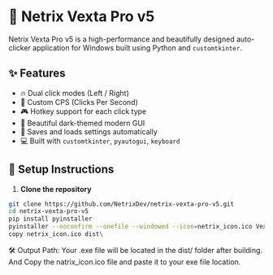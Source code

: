 # 🎯 Netrix Vexta Pro v5

Netrix Vexta Pro v5 is a high-performance and beautifully designed auto-clicker application for Windows built using Python and `customtkinter`.

## ✨ Features
- 🔥 Dual click modes (Left / Right)
- 💾 Custom CPS (Clicks Per Second)
- 🎮 Hotkey support for each click type
- 🌙 Beautiful dark-themed modern GUI
- 🧠 Saves and loads settings automatically
- 💻 Built with `customtkinter`, `pyautogui`, `keyboard`

## 🚀 Setup Instructions

1. **Clone the repository**
```bash
git clone https://github.com/NetrixDev/netrix-vexta-pro-v5.git
cd netrix-vexta-pro-v5
pip install pyinstaller
pyinstaller --noconfirm --onefile --windowed --icon=netrix_icon.ico Vexta.py
copy netrix_icon.ico dist\
```
🛠 Output Path:
Your .exe file will be located in the dist/ folder after building.
And Copy the natrix_icon.ico file and paste it to your exe file location.
